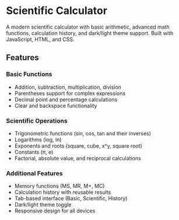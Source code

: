# Scientific Calculator

A modern scientific calculator with basic arithmetic, advanced math functions, calculation history, and dark/light theme support. Built with JavaScript, HTML, and CSS.

## Features

### Basic Functions

*   Addition, subtraction, multiplication, division
*   Parentheses support for complex expressions
*   Decimal point and percentage calculations
*   Clear and backspace functionality

### Scientific Operations

*   Trigonometric functions (sin, cos, tan and their inverses)
*   Logarithms (log, ln)
*   Exponents and roots (square, cube, x^y, square root)
*   Constants (π, e)
*   Factorial, absolute value, and reciprocal calculations

### Additional Features

*   Memory functions (MS, MR, M+, MC)
*   Calculation history with reusable results
*   Tab-based interface (Basic, Scientific, History)
*   Dark/light theme toggle
*   Responsive design for all devices

